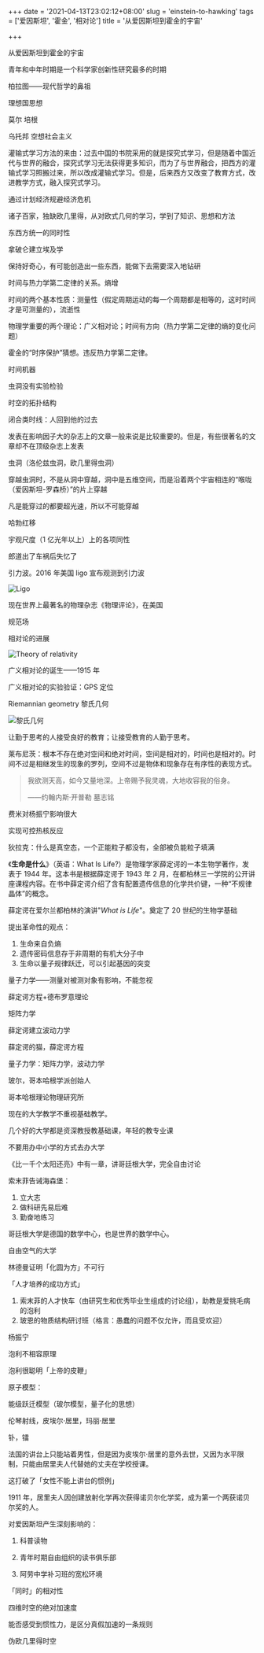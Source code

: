 +++
date = '2021-04-13T23:02:12+08:00'
slug = 'einstein-to-hawking'
tags = ['爱因斯坦', '霍金', '相对论']
title = '从爱因斯坦到霍金的宇宙'

+++

从爱因斯坦到霍金的宇宙

青年和中年时期是一个科学家创新性研究最多的时期

柏拉图——现代哲学的鼻祖

理想国思想

莫尔 培根

乌托邦 空想社会主义

灌输式学习方法的来由：过去中国的书院采用的就是探究式学习，但是随着中国近代与世界的融合，探究式学习无法获得更多知识，而为了与世界融合，把西方的灌输式学习照搬过来，所以改成灌输式学习。但是，后来西方又改变了教育方式，改进教学方式，融入探究式学习。

通过计划经济规避经济危机

诸子百家，独缺欧几里得，从对欧式几何的学习，学到了知识、思想和方法

东西方统一的同时性

拿破仑建立埃及学

保持好奇心，有可能创造出一些东西，能做下去需要深入地钻研

时间与热力学第二定律的关系。熵增

时间的两个基本性质：测量性（假定周期运动的每一个周期都是相等的，这时时间才是可测量的），流逝性

物理学重要的两个理论：广义相对论；时间有方向（热力学第二定律的熵的变化问题）

霍金的“时序保护”猜想。违反热力学第二定律。

时间机器

虫洞没有实验检验

时空的拓扑结构

闭合类时线：人回到他的过去

发表在影响因子大的杂志上的文章一般来说是比较重要的。但是，有些很著名的文章却不在顶级杂志上发表

虫洞（洛伦兹虫洞，欧几里得虫洞）

穿越虫洞时，不是从洞中穿越，洞中是五维空间，而是沿着两个宇宙相连的“喉咙（爱因斯坦-罗森桥）”的片上穿越

凡是能穿过的都要超光速，所以不可能穿越

哈勃红移

宇观尺度（1 亿光年以上）上的各项同性

郎道出了车祸后失忆了

引力波。2016 年美国 ligo 宣布观测到引力波

![Ligo](/images/ligo.jpg)

现在世界上最著名的物理杂志《物理评论》，在美国

规范场

相对论的进展

![Theory of relativity](/images/theory-of-relativity.jpg)

广义相对论的诞生——1915 年

广义相对论的实验验证：GPS 定位

Riemannian geometry 黎氏几何

![黎氏几何](/images/riemannian-geometry.jpeg)

让勤于思考的人接受良好的教育；让接受教育的人勤于思考。

莱布尼茨：根本不存在绝对空间和绝对时间，空间是相对的，时间也是相对的。时间不过是相继发生的现象的罗列，空间不过是物体和现象存在有序性的表现方式。

> 我欲测天高，如今又量地深。上帝赐予我灵魂，大地收容我的俗身。
>
> ——约翰内斯·开普勒 墓志铭

费米对杨振宁影响很大

实现可控热核反应

狄拉克：什么是真空态，一个正能粒子都没有，全部被负能粒子填满

《**生命是什么**》（英语：What Is Life?）是物理学家薛定谔的一本生物学著作，发表于 1944 年。这本书是根据薛定谔于 1943 年 2 月，在都柏林三一学院的公开讲座课程内容。在书中薛定谔介绍了含有配置遗传信息的化学共价键，一种“不规律晶体”的概念。

薛定谔在爱尔兰都柏林的演讲"_What is Life_"。奠定了 20 世纪的生物学基础

提出革命性的观点：

1. 生命来自负熵
2. 遗传密码信息存于非周期的有机大分子中
3. 生命以量子规律跃迁，可以引起基因的突变

量子力学——测量对被测对象有影响，不能忽视

薛定谔方程+德布罗意理论

矩阵力学

薛定谔建立波动力学

薛定谔的猫，薛定谔方程

量子力学：矩阵力学，波动力学

玻尔，哥本哈根学派创始人

哥本哈根理论物理研究所

现在的大学教学不重视基础教学。

几个好的大学都是资深教授教基础课，年轻的教专业课

不要用办中小学的方式去办大学

《比一千个太阳还亮》中有一章，讲哥廷根大学，完全自由讨论

索末菲告诫海森堡：

1. 立大志
2. 做科研先易后难
3. 勤奋地练习

哥廷根大学是德国的数学中心，也是世界的数学中心。

自由空气的大学

林德曼证明「化圆为方」不可行

「人才培养的成功方式」

1. 索末菲的人才快车（由研究生和优秀毕业生组成的讨论组），助教是爱挑毛病的泡利
2. 玻恩的物质结构研讨班（格言：愚蠢的问题不仅允许，而且受欢迎）

杨振宁

泡利不相容原理

泡利很聪明「上帝的皮鞭」

原子模型：

能级跃迁模型（玻尔模型，量子化的思想）

伦琴射线，皮埃尔·居里，玛丽·居里

钋，镭

法国的讲台上只能站着男性，但是因为皮埃尔·居里的意外去世，又因为水平限制，只能由居里夫人代替她的丈夫在学校授课。

这打破了「女性不能上讲台的惯例」

1911 年，居里夫人因创建放射化学再次获得诺贝尔化学奖，成为第一个两获诺贝尔奖的人。

对爱因斯坦产生深刻影响的：

1. 科普读物

2. 青年时期自由组织的读书俱乐部

3. 阿劳中学补习班的宽松环境

「同时」的相对性

四维时空的绝对加速度

能否感受到惯性力，是区分真假加速的一条规则

伪欧几里得时空
